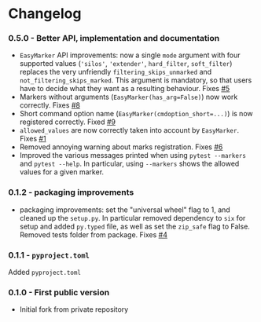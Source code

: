 # Changelog

### 0.5.0 - Better API, implementation and documentation

 - `EasyMarker` API improvements: now a single `mode` argument with four supported values (`'silos'`, `'extender'`, `hard_filter`, `soft_filter`) replaces the very unfriendly `filtering_skips_unmarked` and `not_filtering_skips_marked`. This argument is mandatory, so that users have to decide what they want as a resulting behaviour. Fixes [#5](https://github.com/smarie/python-pytest-pilot/issues/5)
 - Markers without arguments (`EasyMarker(has_arg=False)`) now work correctly. Fixes [#8](https://github.com/smarie/python-pytest-pilot/issues/8)
 - Short command option name (`EasyMarker(cmdoption_short=...)`) is now registered correctly. Fixed [#9](https://github.com/smarie/python-pytest-pilot/issues/9)
 - `allowed_values` are now correctly taken into account by `EasyMarker`. Fixes [#1](https://github.com/smarie/python-pytest-pilot/issues/1) 
 - Removed annoying warning about marks registration. Fixes [#6](https://github.com/smarie/python-pytest-pilot/issues/6)
 - Improved the various messages printed when using `pytest --markers` and `pytest --help`. In particular, using `--markers` shows the allowed values for a given marker.

### 0.1.2 - packaging improvements

 - packaging improvements: set the "universal wheel" flag to 1, and cleaned up the `setup.py`. In particular removed dependency to `six` for setup and added `py.typed` file, as well as set the `zip_safe` flag to False. Removed tests folder from package. Fixes [#4](https://github.com/smarie/python-pytest-pilot/issues/4)

### 0.1.1 - `pyproject.toml`

Added `pyproject.toml`

### 0.1.0 - First public version

 * Initial fork from private repository
